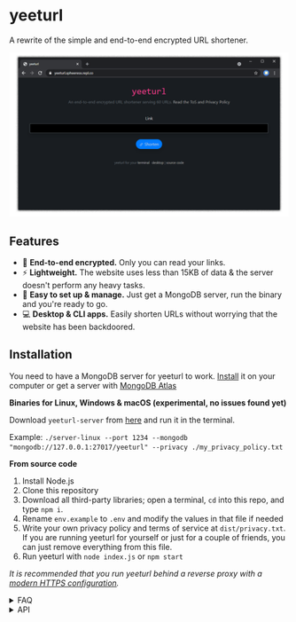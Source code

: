 # yeeturl
A rewrite of the simple and end-to-end encrypted URL shortener.

![yeeturl](readme-images/screenshot.png)

## Features

- 🔐 **End-to-end encrypted.** Only you can read your links.
- ⚡ **Lightweight.** The website uses less than 15KB of data & the server doesn't perform any heavy tasks.
- 💨 **Easy to set up & manage.** Just get a MongoDB server, run the binary and you're ready to go.
- 💻 **Desktop & CLI apps.** Easily shorten URLs without worrying that the website has been backdoored.

## Installation

You need to have a MongoDB server for yeeturl to work. [Install](https://www.mongodb.com/try/download/community) it on your computer or get a server with [MongoDB Atlas](https://www.mongodb.com/try)

**Binaries for Linux, Windows & macOS (experimental, no issues found yet)**

Download `yeeturl-server` from [here](https://github.com/SpheeresX/yeeturl-server/releases) and run it in the terminal.

Example: `./server-linux --port 1234 --mongodb "mongodb://127.0.0.1:27017/yeeturl" --privacy ./my_privacy_policy.txt`

**From source code**
1. Install Node.js
2. Clone this repository
3. Download all third-party libraries; open a terminal, `cd` into this repo, and type `npm i`.
4. Rename `env.example` to `.env` and modify the values in that file if needed
5. Write your own privacy policy and terms of service at `dist/privacy.txt`. If you are running yeeturl for yourself or just for a couple of friends, you can just remove everything from this file.
6. Run yeeturl with `node index.js` or `npm start`

*It is recommended that you run yeeturl behind a reverse proxy with a [modern HTTPS configuration](https://ssl-config.mozilla.org/).*

<details>
<summary>FAQ</summary>

**How do I backup my instance?**

This is as simple as backing up your MongoDB database - an official guide is published [here](https://docs.mongodb.com/manual/core/backups/).
yeeturl doesn't save any files on your machine; you could even run it with no write access as long as the database does have it, making it easy to restore everything.
Usually, the restore process should be done by restoring your MongoDB database and following the installation steps above.

**Do I need to run `gulp` before running yeeturl?**

No - GitHub automatically takes care of that for us. You only need to run it if you've modified the front-end's source code (in `src/`).

</details>

<details>
<summary>API</summary>

- `/api/v1/shorten` - shorten a URL, the post body should be something like `{"link": "URL_ENCRYPTED_WITH_SJCL_HERE"}`
- `/api/v1/getlink?id=URL_ID_HERE` - get the encrypted data for a URL (you can decrypt that with sjcl)
- `/api/v1/count` - get the amount of shortened URLs

</details>
